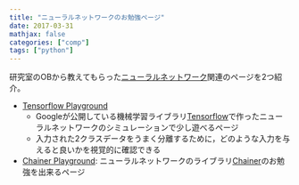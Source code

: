 ```yaml
---
title: "ニューラルネットワークのお勉強ページ"
date: 2017-03-31
mathjax: false
categories: ["comp"]
tags: ["python"]
---
```


研究室のOBから教えてもらった[ニューラルネットワーク](https://ja.wikipedia.org/wiki/%E3%83%8B%E3%83%A5%E3%83%BC%E3%83%A9%E3%83%AB%E3%83%8D%E3%83%83%E3%83%88%E3%83%AF%E3%83%BC%E3%82%AF)関連のページを2つ紹介。

- [Tensorflow Playground](http://playground.tensorflow.org/)
	- Googleが公開している機械学習ライブラリ[Tensorflow](https://www.tensorflow.org/)で作ったニューラルネットワークのシミュレーションで少し遊べるページ
	- 入力された2クラスデータをうまく分離するために，どのような入力を与えると良いかを視覚的に確認できる
- [Chainer Playground](https://play.chainer.org/): ニューラルネットワークのライブラリ[Chainer](http://chainer.org/)のお勉強を出来るページ	


